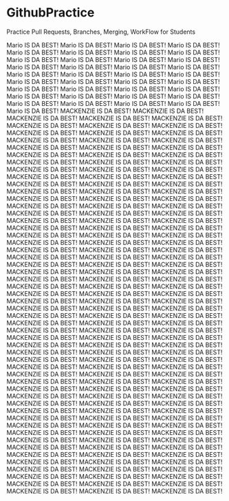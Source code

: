 # GithubPractice

Practice Pull Requests, Branches, Merging, WorkFlow for Students

Mario IS DA BEST!
Mario IS DA BEST!
Mario IS DA BEST!
Mario IS DA BEST!
Mario IS DA BEST!
Mario IS DA BEST!
Mario IS DA BEST!
Mario IS DA BEST!
Mario IS DA BEST!
Mario IS DA BEST!
Mario IS DA BEST!
Mario IS DA BEST!
Mario IS DA BEST!
Mario IS DA BEST!
Mario IS DA BEST!
Mario IS DA BEST!
Mario IS DA BEST!
Mario IS DA BEST!
Mario IS DA BEST!
Mario IS DA BEST!
Mario IS DA BEST!
Mario IS DA BEST!
Mario IS DA BEST!
Mario IS DA BEST!
Mario IS DA BEST!
Mario IS DA BEST!
Mario IS DA BEST!
Mario IS DA BEST!
Mario IS DA BEST!
Mario IS DA BEST!
Mario IS DA BEST!
Mario IS DA BEST!
Mario IS DA BEST!
Mario IS DA BEST!
Mario IS DA BEST!
Mario IS DA BEST!
Mario IS DA BEST!
MACKENZIE IS DA BEST!
MACKENZIE IS DA BEST!
MACKENZIE IS DA BEST!
MACKENZIE IS DA BEST!
MACKENZIE IS DA BEST!
MACKENZIE IS DA BEST!
MACKENZIE IS DA BEST!
MACKENZIE IS DA BEST!
MACKENZIE IS DA BEST!
MACKENZIE IS DA BEST!
MACKENZIE IS DA BEST!
MACKENZIE IS DA BEST!
MACKENZIE IS DA BEST!
MACKENZIE IS DA BEST!
MACKENZIE IS DA BEST!
MACKENZIE IS DA BEST!
MACKENZIE IS DA BEST!
MACKENZIE IS DA BEST!
MACKENZIE IS DA BEST!
MACKENZIE IS DA BEST!
MACKENZIE IS DA BEST!
MACKENZIE IS DA BEST!
MACKENZIE IS DA BEST!
MACKENZIE IS DA BEST!
MACKENZIE IS DA BEST!
MACKENZIE IS DA BEST!
MACKENZIE IS DA BEST!
MACKENZIE IS DA BEST!
MACKENZIE IS DA BEST!
MACKENZIE IS DA BEST!
MACKENZIE IS DA BEST!
MACKENZIE IS DA BEST!
MACKENZIE IS DA BEST!
MACKENZIE IS DA BEST!
MACKENZIE IS DA BEST!
MACKENZIE IS DA BEST!
MACKENZIE IS DA BEST!
MACKENZIE IS DA BEST!
MACKENZIE IS DA BEST!
MACKENZIE IS DA BEST!
MACKENZIE IS DA BEST!
MACKENZIE IS DA BEST!
MACKENZIE IS DA BEST!
MACKENZIE IS DA BEST!
MACKENZIE IS DA BEST!
MACKENZIE IS DA BEST!
MACKENZIE IS DA BEST!
MACKENZIE IS DA BEST!
MACKENZIE IS DA BEST!
MACKENZIE IS DA BEST!
MACKENZIE IS DA BEST!
MACKENZIE IS DA BEST!
MACKENZIE IS DA BEST!
MACKENZIE IS DA BEST!
MACKENZIE IS DA BEST!
MACKENZIE IS DA BEST!
MACKENZIE IS DA BEST!
MACKENZIE IS DA BEST!
MACKENZIE IS DA BEST!
MACKENZIE IS DA BEST!
MACKENZIE IS DA BEST!
MACKENZIE IS DA BEST!
MACKENZIE IS DA BEST!
MACKENZIE IS DA BEST!
MACKENZIE IS DA BEST!
MACKENZIE IS DA BEST!
MACKENZIE IS DA BEST!
MACKENZIE IS DA BEST!
MACKENZIE IS DA BEST!
MACKENZIE IS DA BEST!
MACKENZIE IS DA BEST!
MACKENZIE IS DA BEST!
MACKENZIE IS DA BEST!
MACKENZIE IS DA BEST!
MACKENZIE IS DA BEST!
MACKENZIE IS DA BEST!
MACKENZIE IS DA BEST!
MACKENZIE IS DA BEST!
MACKENZIE IS DA BEST!
MACKENZIE IS DA BEST!
MACKENZIE IS DA BEST!
MACKENZIE IS DA BEST!
MACKENZIE IS DA BEST!
MACKENZIE IS DA BEST!
MACKENZIE IS DA BEST!
MACKENZIE IS DA BEST!
MACKENZIE IS DA BEST!
MACKENZIE IS DA BEST!
MACKENZIE IS DA BEST!
MACKENZIE IS DA BEST!
MACKENZIE IS DA BEST!
MACKENZIE IS DA BEST!
MACKENZIE IS DA BEST!
MACKENZIE IS DA BEST!
MACKENZIE IS DA BEST!
MACKENZIE IS DA BEST!
MACKENZIE IS DA BEST!
MACKENZIE IS DA BEST!
MACKENZIE IS DA BEST!
MACKENZIE IS DA BEST!
MACKENZIE IS DA BEST!
MACKENZIE IS DA BEST!
MACKENZIE IS DA BEST!
MACKENZIE IS DA BEST!
MACKENZIE IS DA BEST!
MACKENZIE IS DA BEST!
MACKENZIE IS DA BEST!
MACKENZIE IS DA BEST!
MACKENZIE IS DA BEST!
MACKENZIE IS DA BEST!
MACKENZIE IS DA BEST!
MACKENZIE IS DA BEST!
MACKENZIE IS DA BEST!
MACKENZIE IS DA BEST!
MACKENZIE IS DA BEST!
MACKENZIE IS DA BEST!
MACKENZIE IS DA BEST!
MACKENZIE IS DA BEST!
MACKENZIE IS DA BEST!
MACKENZIE IS DA BEST!
MACKENZIE IS DA BEST!
MACKENZIE IS DA BEST!
MACKENZIE IS DA BEST!
MACKENZIE IS DA BEST!
MACKENZIE IS DA BEST!
MACKENZIE IS DA BEST!
MACKENZIE IS DA BEST!
MACKENZIE IS DA BEST!
MACKENZIE IS DA BEST!
MACKENZIE IS DA BEST!
MACKENZIE IS DA BEST!
MACKENZIE IS DA BEST!
MACKENZIE IS DA BEST!
MACKENZIE IS DA BEST!
MACKENZIE IS DA BEST!
MACKENZIE IS DA BEST!
MACKENZIE IS DA BEST!
MACKENZIE IS DA BEST!
MACKENZIE IS DA BEST!
MACKENZIE IS DA BEST!
MACKENZIE IS DA BEST!
MACKENZIE IS DA BEST!
MACKENZIE IS DA BEST!
MACKENZIE IS DA BEST!
MACKENZIE IS DA BEST!
MACKENZIE IS DA BEST!
MACKENZIE IS DA BEST!
MACKENZIE IS DA BEST!
MACKENZIE IS DA BEST!
MACKENZIE IS DA BEST!
MACKENZIE IS DA BEST!
MACKENZIE IS DA BEST!
MACKENZIE IS DA BEST!
MACKENZIE IS DA BEST!
MACKENZIE IS DA BEST!
MACKENZIE IS DA BEST!
MACKENZIE IS DA BEST!
MACKENZIE IS DA BEST!
